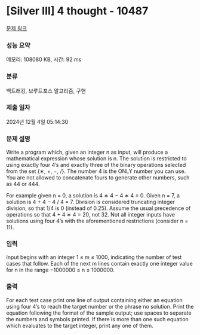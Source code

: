 # [Silver III] 4 thought - 10487 

[문제 링크](https://www.acmicpc.net/problem/10487) 

### 성능 요약

메모리: 108080 KB, 시간: 92 ms

### 분류

백트래킹, 브루트포스 알고리즘, 구현

### 제출 일자

2024년 12월 4일 05:14:30

### 문제 설명

<p>Write a program which, given an integer n as input, will produce a mathematical expression whose solution is n. The solution is restricted to using exactly four 4’s and exactly three of the binary operations selected from the set {∗, +, −, /}. The number 4 is the ONLY number you can use. You are not allowed to concatenate fours to generate other numbers, such as 44 or 444.</p>

<p>For example given n = 0, a solution is 4 ∗ 4 − 4 ∗ 4 = 0. Given n = 7, a solution is 4 + 4 − 4 / 4 = 7. Division is considered truncating integer division, so that 1/4 is 0 (instead of 0.25). Assume the usual precedence of operations so that 4 + 4 ∗ 4 = 20, not 32. Not all integer inputs have solutions using four 4’s with the aforementioned restrictions (consider n = 11).</p>

### 입력 

 <p>Input begins with an integer 1 ≤ m ≤ 1000, indicating the number of test cases that follow. Each of the next m lines contain exactly one integer value for n in the range −1000000 ≤ n ≤ 1000000.</p>

### 출력 

 <p>For each test case print one line of output containing either an equation using four 4’s to reach the target number or the phrase no solution. Print the equation following the format of the sample output; use spaces to separate the numbers and symbols printed. If there is more than one such equation which evaluates to the target integer, print any one of them.</p>

